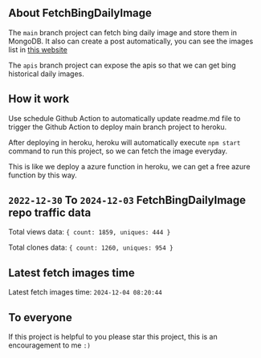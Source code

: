 ## About FetchBingDailyImage

The `main` branch project can fetch bing daily image and store them in MongoDB.
It also can create a post automatically, you can see the images list in [this website](https://oursalbum.netlify.app)

The `apis` branch project can expose the apis so that we can get bing historical daily images.

## How it work

Use schedule Github Action to automatically update readme.md file to trigger the Github Action to deploy main branch project to heroku.

After deploying in heroku, heroku will automatically execute `npm start` command to run this project, so we can fetch the image everyday.

This is like we deploy a azure function in heroku, we can get a free azure function by this way.

## `2022-12-30` To `2024-12-03` FetchBingDailyImage repo traffic data

Total views data: `{ count: 1859, uniques: 444 }`

Total clones data: `{ count: 1260, uniques: 954 }`

## Latest fetch images time

Latest fetch images time: `2024-12-04 08:20:44`

## To everyone

If this project is helpful to you please star this project, this is an encouragement to me `:)`



